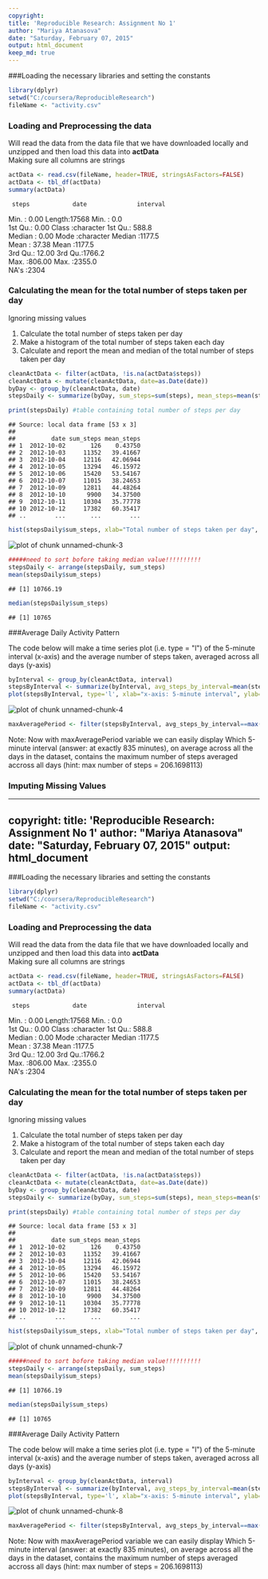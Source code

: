 ```yaml
---
copyright:
title: 'Reproducible Research: Assignment No 1'
author: "Mariya Atanasova"
date: "Saturday, February 07, 2015"
output: html_document
keep_md: true
---
```

###Loading the necessary libraries and setting the constants

```r
library(dplyr)
setwd("C:/coursera/ReproducibleResearch")
fileName <- "activity.csv"
```

### Loading and Preprocessing the data 
Will read the data from the data file that we have downloaded locally and unzipped and then load this data into **actData**   
Making sure all columns are strings 


```r
actData <- read.csv(fileName, header=TRUE, stringsAsFactors=FALSE)
actData <- tbl_df(actData)
summary(actData)
```

     steps            date              interval     
 Min.   :  0.00   Length:17568       Min.   :   0.0  
 1st Qu.:  0.00   Class :character   1st Qu.: 588.8  
 Median :  0.00   Mode  :character   Median :1177.5  
 Mean   : 37.38                      Mean   :1177.5  
 3rd Qu.: 12.00                      3rd Qu.:1766.2  
 Max.   :806.00                      Max.   :2355.0  
 NA's   :2304                                        

### Calculating the mean for the total number of steps taken per day 
Ignoring missing values

1. Calculate the total number of steps taken per day
2. Make a histogram of the total number of steps taken each day
3. Calculate and report the mean and median of the total number of steps taken per day


```r
cleanActData <- filter(actData, !is.na(actData$steps))
cleanActData <- mutate(cleanActData, date=as.Date(date))
byDay <- group_by(cleanActData, date)
stepsDaily <- summarize(byDay, sum_steps=sum(steps), mean_steps=mean(steps))

print(stepsDaily) #table containing total number of steps per day
```

```
## Source: local data frame [53 x 3]
## 
##          date sum_steps mean_steps
## 1  2012-10-02       126    0.43750
## 2  2012-10-03     11352   39.41667
## 3  2012-10-04     12116   42.06944
## 4  2012-10-05     13294   46.15972
## 5  2012-10-06     15420   53.54167
## 6  2012-10-07     11015   38.24653
## 7  2012-10-09     12811   44.48264
## 8  2012-10-10      9900   34.37500
## 9  2012-10-11     10304   35.77778
## 10 2012-10-12     17382   60.35417
## ..        ...       ...        ...
```

```r
hist(stepsDaily$sum_steps, xlab="Total number of steps taken per day", main="Histogram: Total number of steps")
```

![plot of chunk unnamed-chunk-3](figure/unnamed-chunk-3-1.png) 

```r
#####need to sort bofore taking median value!!!!!!!!!!
stepsDaily <- arrange(stepsDaily, sum_steps)
mean(stepsDaily$sum_steps)
```

```
## [1] 10766.19
```

```r
median(stepsDaily$sum_steps)
```

```
## [1] 10765
```

###Average Daily Activity Pattern 

The code below will make a time series plot (i.e. type = "l") of the 5-minute interval (x-axis) and the average number of steps taken, averaged across all days (y-axis)




```r
byInterval <- group_by(cleanActData, interval)
stepsByInterval <- summarize(byInterval, avg_steps_by_interval=mean(steps))
plot(stepsByInterval, type='l', xlab="x-axis: 5-minute interval", ylab="y-axis: Average number of steps taken accross all days")
```

![plot of chunk unnamed-chunk-4](figure/unnamed-chunk-4-1.png) 

```r
maxAveragePeriod <- filter(stepsByInterval, avg_steps_by_interval==max(avg_steps_by_interval))
```

Note: Now with maxAveragePeriod variable we can easily display Which 5-minute interval (answer: at exactly 835 minutes), on average across all the days in the dataset, contains the maximum number of steps averaged accross all days (hint: max number of steps =  206.1698113)


### Imputing Missing Values

---
copyright:
title: 'Reproducible Research: Assignment No 1'
author: "Mariya Atanasova"
date: "Saturday, February 07, 2015"
output: html_document
---
###Loading the necessary libraries and setting the constants

```r
library(dplyr)
setwd("C:/coursera/ReproducibleResearch")
fileName <- "activity.csv"
```

### Loading and Preprocessing the data 
Will read the data from the data file that we have downloaded locally and unzipped and then load this data into **actData**   
Making sure all columns are strings 


```r
actData <- read.csv(fileName, header=TRUE, stringsAsFactors=FALSE)
actData <- tbl_df(actData)
summary(actData)
```

     steps            date              interval     
 Min.   :  0.00   Length:17568       Min.   :   0.0  
 1st Qu.:  0.00   Class :character   1st Qu.: 588.8  
 Median :  0.00   Mode  :character   Median :1177.5  
 Mean   : 37.38                      Mean   :1177.5  
 3rd Qu.: 12.00                      3rd Qu.:1766.2  
 Max.   :806.00                      Max.   :2355.0  
 NA's   :2304                                        

### Calculating the mean for the total number of steps taken per day 
Ignoring missing values

1. Calculate the total number of steps taken per day
2. Make a histogram of the total number of steps taken each day
3. Calculate and report the mean and median of the total number of steps taken per day


```r
cleanActData <- filter(actData, !is.na(actData$steps))
cleanActData <- mutate(cleanActData, date=as.Date(date))
byDay <- group_by(cleanActData, date)
stepsDaily <- summarize(byDay, sum_steps=sum(steps), mean_steps=mean(steps))

print(stepsDaily) #table containing total number of steps per day
```

```
## Source: local data frame [53 x 3]
## 
##          date sum_steps mean_steps
## 1  2012-10-02       126    0.43750
## 2  2012-10-03     11352   39.41667
## 3  2012-10-04     12116   42.06944
## 4  2012-10-05     13294   46.15972
## 5  2012-10-06     15420   53.54167
## 6  2012-10-07     11015   38.24653
## 7  2012-10-09     12811   44.48264
## 8  2012-10-10      9900   34.37500
## 9  2012-10-11     10304   35.77778
## 10 2012-10-12     17382   60.35417
## ..        ...       ...        ...
```

```r
hist(stepsDaily$sum_steps, xlab="Total number of steps taken per day", main="Histogram: Total number of steps")
```

![plot of chunk unnamed-chunk-7](figure/unnamed-chunk-7-1.png) 

```r
#####need to sort bofore taking median value!!!!!!!!!!
stepsDaily <- arrange(stepsDaily, sum_steps)
mean(stepsDaily$sum_steps)
```

```
## [1] 10766.19
```

```r
median(stepsDaily$sum_steps)
```

```
## [1] 10765
```

###Average Daily Activity Pattern 

The code below will make a time series plot (i.e. type = "l") of the 5-minute interval (x-axis) and the average number of steps taken, averaged across all days (y-axis)




```r
byInterval <- group_by(cleanActData, interval)
stepsByInterval <- summarize(byInterval, avg_steps_by_interval=mean(steps))
plot(stepsByInterval, type='l', xlab="x-axis: 5-minute interval", ylab="y-axis: Average number of steps taken accross all days")
```

![plot of chunk unnamed-chunk-8](figure/unnamed-chunk-8-1.png) 

```r
maxAveragePeriod <- filter(stepsByInterval, avg_steps_by_interval==max(avg_steps_by_interval))
```

Note: Now with maxAveragePeriod variable we can easily display Which 5-minute interval (answer: at exactly 835 minutes), on average across all the days in the dataset, contains the maximum number of steps averaged accross all days (hint: max number of steps =  206.1698113)
